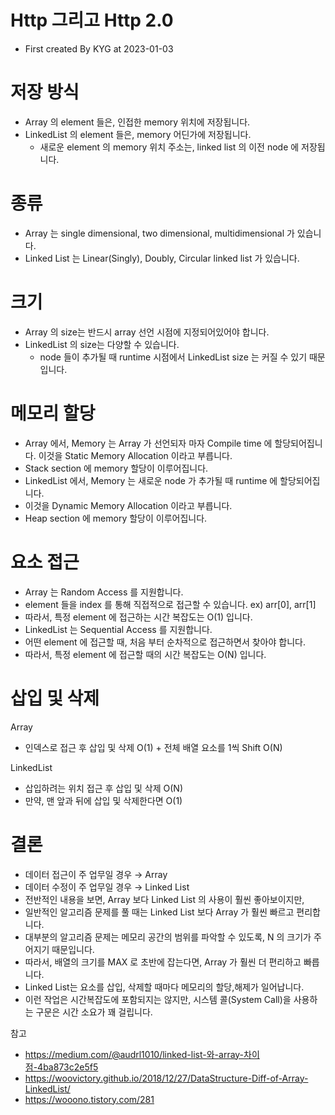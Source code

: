 # Http 그리고 Http 2.0
- First created By KYG at 2023-01-03

# 저장 방식
- Array 의 element 들은, 인접한 memory 위치에 저장됩니다.
- LinkedList 의 element 들은, memory 어딘가에 저장됩니다.
  - 새로운 element 의 memory 위치 주소는, linked list 의 이전 node 에 저장됩니다.

# 종류
- Array 는 single dimensional, two dimensional, multidimensional 가 있습니다.
- Linked List 는 Linear(Singly), Doubly, Circular linked list 가 있습니다.

# 크기
- Array 의 size는 반드시 array 선언 시점에 지정되어있어야 합니다.
- LinkedList 의 size는 다양할 수 있습니다.
  - node 들이 추가될 때 runtime 시점에서 LinkedList size 는 커질 수 있기 때문입니다.

# 메모리 할당
- Array 에서, Memory 는 Array 가 선언되자 마자 Compile time 에 할당되어집니다.
 이것을 Static Memory Allocation 이라고 부릅니다.
- Stack section 에 memory 할당이 이루어집니다.
- LinkedList 에서, Memory 는 새로운 node 가 추가될 때 runtime 에 할당되어집니다.
- 이것을 Dynamic Memory Allocation 이라고 부릅니다.
- Heap section 에 memory 할당이 이루어집니다.


# 요소 접근
- Array 는 Random Access 를 지원합니다.
- element 들을 index 를 통해 직접적으로 접근할 수 있습니다.
ex) arr[0], arr[1]
- 따라서, 특정 element 에 접근하는 시간 복잡도는 O(1) 입니다.
- LinkedList 는 Sequential Access 를 지원합니다.
- 어떤 element 에 접근할 때, 처음 부터 순차적으로 접근하면서 찾아야 합니다.
- 따라서, 특정 element 에 접근할 때의 시간 복잡도는 O(N) 입니다.

# 삽입 및 삭제
Array
- 인덱스로 접근 후 삽입 및 삭제 O(1) + 전체 배열 요소를 1씩 Shift O(N)

LinkedList
- 삽입하려는 위치 접근 후 삽입 및 삭제 O(N)
- 만약, 맨 앞과 뒤에 삽입 및 삭제한다면 O(1)

# 결론
- 데이터 접근이 주 업무일 경우 → Array
- 데이터 수정이 주 업무일 경우 → Linked List
- 전반적인 내용을 보면, Array 보다 Linked List 의 사용이 훨씬 좋아보이지만,
- 일반적인 알고리즘 문제를 풀 때는 Linked List 보다 Array 가 훨씬 빠르고 편리합니다.
- 대부분의 알고리즘 문제는 메모리 공간의 범위를 파악할 수 있도록, N 의 크기가 주어지기 때문입니다.
- 따라서, 배열의 크기를 MAX 로 초반에 잡는다면, Array 가 훨씬 더 편리하고 빠릅니다.
- Linked List는 요소를 삽입, 삭제할 때마다 메모리의 할당,해제가 일어납니다.
- 이런 작업은 시간복잡도에 포함되지는 않지만, 시스템 콜(System Call)을 사용하는 구문은 시간 소요가 꽤 걸립니다.

참고
- https://medium.com/@audrl1010/linked-list-와-array-차이점-4ba873c2e5f5
- https://woovictory.github.io/2018/12/27/DataStructure-Diff-of-Array-LinkedList/
- https://wooono.tistory.com/281
